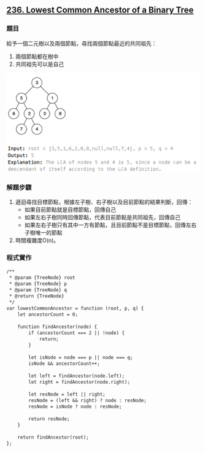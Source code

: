 ## [236. Lowest Common Ancestor of a Binary Tree](https://leetcode.com/problems/lowest-common-ancestor-of-a-binary-tree/description/?envType=study-plan-v2&envId=top-interview-150 "Title")

### 題目
給予一個二元樹以及兩個節點，尋找兩個節點最近的共同祖先：
1. 兩個節點都在樹中
2. 共同祖先可以是自己

<img src="../pictures/236.png">

### 解題步驟
1. 遞迴尋找目標節點，根據左子樹、右子樹以及目前節點的結果判斷，回傳：
    * 如果目前節點就是目標節點，回傳自己
    * 如果左右子樹同時回傳節點，代表目前節點是共同祖先，回傳自己
    * 如果左右子樹只有其中一方有節點，且目前節點不是目標節點，回傳左右子樹唯一的節點
2. 時間複雜度O(n)。



### 程式實作
```JS
/**
 * @param {TreeNode} root
 * @param {TreeNode} p
 * @param {TreeNode} q
 * @return {TreeNode}
 */
var lowestCommonAncestor = function (root, p, q) {
    let ancestorCount = 0;

    function findAncestor(node) {
        if (ancestorCount === 2 || !node) {
            return;
        }

        let isNode = node === p || node === q;
        isNode && ancestorCount++;

        let left = findAncestor(node.left);
        let right = findAncestor(node.right);

        let resNode = left || right;
        resNode = (left && right) ? node : resNode;
        resNode = isNode ? node : resNode;

        return resNode;
    }

    return findAncestor(root);
};
```
